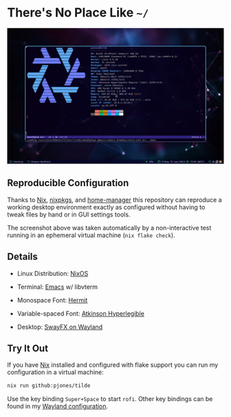 # There's No Place Like `~/`

<p align="center">
  <img src="./support/screenshot.png"/>
</p>

## Reproducible Configuration

Thanks to [Nix][], [nixpkgs][], and [home-manager][] this repository
can reproduce a working desktop environment exactly as configured
without having to tweak files by hand or in GUI settings tools.

The screenshot above was taken automatically by a non-interactive test
running in an ephemeral virtual machine (`nix flake check`).

## Details

  * Linux Distribution: [NixOS][nix]

  * Terminal: [Emacs][] w/ libvterm

  * Monospace Font: [Hermit](https://pcaro.es/p/hermit/)

  * Variable-spaced Font: [Atkinson Hyperlegible][hyperlegible]

  * Desktop: [SwayFX on Wayland][superkey]

## Try It Out

If you have [Nix][] installed and configured with flake support you
can run my configuration in a virtual machine:

```sh
nix run github:pjones/tilde
```

Use the key binding `Super+Space` to start `rofi`.  Other key bindings
can be found in my [Wayland configuration][superkey].

[nix]: https://nixos.org/
[nixpkgs]: https://github.com/NixOS/nixpkgs
[home-manager]: https://github.com/rycee/home-manager
[superkey]: https://github.com/pjones/superkey
[emacs]: https://github.com/pjones/emacsrc
[hyperlegible]: https://brailleinstitute.org/freefont
